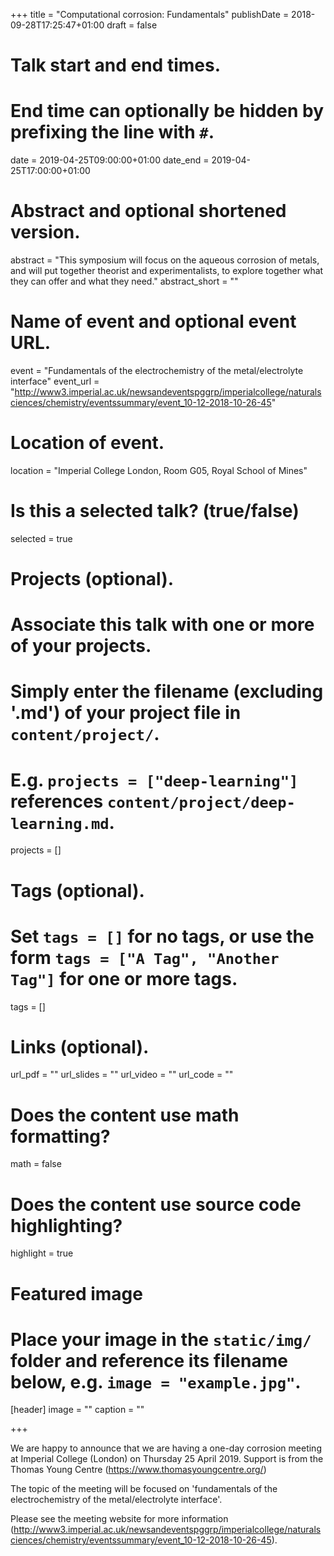 +++
title = "Computational corrosion: Fundamentals"
publishDate = 2018-09-28T17:25:47+01:00
draft = false

# Talk start and end times.
#   End time can optionally be hidden by prefixing the line with `#`.
date = 2019-04-25T09:00:00+01:00
date_end = 2019-04-25T17:00:00+01:00

# Abstract and optional shortened version.
abstract = "This symposium will focus on the aqueous corrosion of metals, and will put together theorist and experimentalists, to explore together what they can offer and what they need."
abstract_short = ""

# Name of event and optional event URL.
event = "Fundamentals of the electrochemistry of the metal/electrolyte interface"
event_url = "http://www3.imperial.ac.uk/newsandeventspggrp/imperialcollege/naturalsciences/chemistry/eventssummary/event_10-12-2018-10-26-45"

# Location of event.
location = "Imperial College London, Room G05, Royal School of Mines"

# Is this a selected talk? (true/false)
selected = true

# Projects (optional).
#   Associate this talk with one or more of your projects.
#   Simply enter the filename (excluding '.md') of your project file in `content/project/`.
#   E.g. `projects = ["deep-learning"]` references `content/project/deep-learning.md`.
projects = []

# Tags (optional).
#   Set `tags = []` for no tags, or use the form `tags = ["A Tag", "Another Tag"]` for one or more tags.
tags = []

# Links (optional).
url_pdf = ""
url_slides = ""
url_video = ""
url_code = ""

# Does the content use math formatting?
math = false

# Does the content use source code highlighting?
highlight = true

# Featured image
# Place your image in the `static/img/` folder and reference its filename below, e.g. `image = "example.jpg"`.
[header]
image = ""
caption = ""

+++

We are happy to announce that we are having a one-day corrosion meeting at Imperial College (London) on Thursday 25 April 2019. 
Support is from the Thomas Young Centre (https://www.thomasyoungcentre.org/)

The topic of the meeting will be focused on 'fundamentals of the electrochemistry of the metal/electrolyte interface'. 

Please see the meeting website for more information (http://www3.imperial.ac.uk/newsandeventspggrp/imperialcollege/naturalsciences/chemistry/eventssummary/event_10-12-2018-10-26-45).

